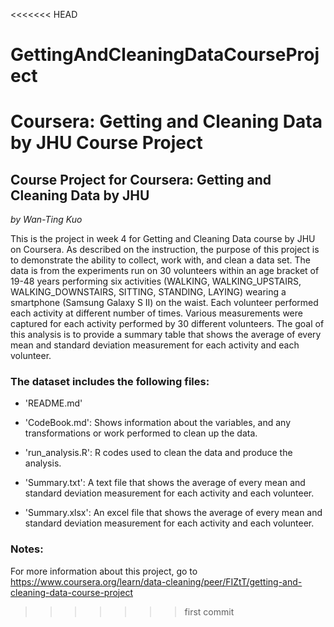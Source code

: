 <<<<<<< HEAD
# GettingAndCleaningDataCourseProject
Coursera: Getting and Cleaning Data by JHU Course Project
=======
## Course Project for Coursera: Getting and Cleaning Data by JHU

*by Wan-Ting Kuo*



This is the project in week 4 for Getting and Cleaning Data course by JHU on Coursera. As described on the instruction, the purpose of this project is to demonstrate the ability to collect, work with, and clean a data set. The data is from the experiments run on 30 volunteers within an age bracket of 19-48 years performing six activities (WALKING, WALKING_UPSTAIRS, WALKING_DOWNSTAIRS, SITTING, STANDING, LAYING) wearing a smartphone (Samsung Galaxy S II) on the waist. Each volunteer performed each activity at different number of times. Various measurements were captured for each activity performed by 30 different volunteers. The goal of this analysis is to provide a summary table that shows the average of every mean and standard deviation measurement for each activity and each volunteer. 


### The dataset includes the following files:

- 'README.md'

- 'CodeBook.md': Shows information about the variables, and any transformations or work performed to clean up the data.

- 'run_analysis.R': R codes used to clean the data and produce the analysis. 

- 'Summary.txt': A text file that shows the average of every mean and standard deviation measurement for each activity and each volunteer.

- 'Summary.xlsx': An excel file that shows the average of every mean and standard deviation measurement for each activity and each volunteer.


### Notes: 

For more information about this project, go to https://www.coursera.org/learn/data-cleaning/peer/FIZtT/getting-and-cleaning-data-course-project

>>>>>>> first commit
